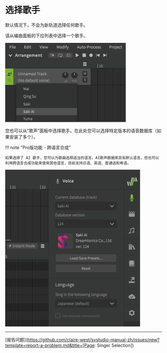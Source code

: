 # 选择歌手

默认情况下，不会为新轨道选择任何歌手。

请从编曲面板的下拉列表中选择一个歌手。

![歌手选择下拉列表](../img/quickstart/singer-dropdown-arrangement.png)

您也可以从“歌声”面板中选择歌手。在此处您可以选择特定版本的语音数据库（如果安装了多个）。

!!! note "Pro版功能 - 跨语言合成"

    如果选择了 AI 歌手，您可以为歌曲选择适当的语言。AI歌声数据库具有默认语言，但也可以利用跨语言合成功能来使用其他语言，目前支持日语、英语、普通话和粤语。

![歌手选择下拉列表](../img/quickstart/singer-dropdown-voice.png)

---

[报告问题](https://github.com/claire-west/svstudio-manual-zh/issues/new?template=report-a-problem.md&title=[Page: Singer Selection])